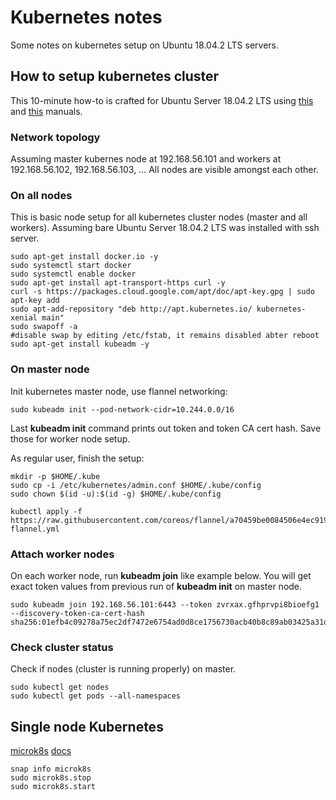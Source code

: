 # Kubernetes notes
Some notes on kubernetes setup on Ubuntu 18.04.2 LTS servers.

## How to setup kubernetes cluster
This 10-minute how-to is crafted for Ubuntu Server 18.04.2 LTS using [this](https://www.linuxtechi.com/install-configure-kubernetes-ubuntu-18-04-ubuntu-18-10/) and
[this](https://kubernetes.io/docs/setup/independent/create-cluster-kubeadm/#pod-network) manuals.

### Network topology
Assuming master kubernes node at 192.168.56.101 and workers at 192.168.56.102, 192.168.56.103, ...
All nodes are visible amongst each other.

### On all nodes
This is basic node setup for all kubernetes cluster nodes (master and all workers).
Assuming bare Ubuntu Server 18.04.2 LTS was installed with ssh server.
```
sudo apt-get install docker.io -y
sudo systemctl start docker
sudo systemctl enable docker
sudo apt-get install apt-transport-https curl -y
curl -s https://packages.cloud.google.com/apt/doc/apt-key.gpg | sudo apt-key add
sudo apt-add-repository "deb http://apt.kubernetes.io/ kubernetes-xenial main"
sudo swapoff -a	
#disable swap by editing /etc/fstab, it remains disabled abter reboot
sudo apt-get install kubeadm -y
```

### On master node
Init kubernetes master node, use flannel networking:
```
sudo kubeadm init --pod-network-cidr=10.244.0.0/16
```
Last __kubeadm init__ command prints out token and token CA cert hash. Save those for worker node setup.

As regular user, finish the setup:
```
mkdir -p $HOME/.kube
sudo cp -i /etc/kubernetes/admin.conf $HOME/.kube/config
sudo chown $(id -u):$(id -g) $HOME/.kube/config

kubectl apply -f https://raw.githubusercontent.com/coreos/flannel/a70459be0084506e4ec919aa1c114638878db11b/Documentation/kube-flannel.yml
```

### Attach worker nodes
On each worker node, run __kubeadm join__ like example below. You will get exact token values from previous run of __kubeadm init__ on master node.
```
sudo kubeadm join 192.168.56.101:6443 --token zvrxax.gfhprvpi8bioefg1 --discovery-token-ca-cert-hash sha256:01efb4c09278a75ec2df7472e6754ad0d8ce1756730acb40b8c89ab03425a31d
```

### Check cluster status
Check if nodes (cluster is running properly) on master.
```
sudo kubectl get nodes
sudo kubectl get pods --all-namespaces
```

## Single node Kubernetes
[microk8s](https://microk8s.io/) [docs](https://microk8s.io/docs/)
```
snap info microk8s
sudo microk8s.stop
sudo microk8s.start
```

